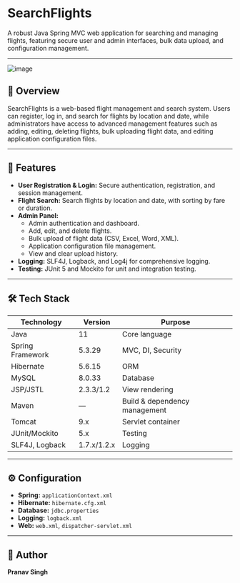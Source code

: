 # SearchFlights

A robust Java Spring MVC web application for searching and managing flights, featuring secure user and admin interfaces, bulk data upload, and configuration management.

---
![image](https://github.com/user-attachments/assets/1ff5e552-cffc-4adf-9d26-5c6860f5e03b)

## 🌟 Overview

SearchFlights is a web-based flight management and search system. Users can register, log in, and search for flights by location and date, while administrators have access to advanced management features such as adding, editing, deleting flights, bulk uploading flight data, and editing application configuration files.

---

## 🚀 Features

- **User Registration & Login:** Secure authentication, registration, and session management.
- **Flight Search:** Search flights by location and date, with sorting by fare or duration.
- **Admin Panel:**
  - Admin authentication and dashboard.
  - Add, edit, and delete flights.
  - Bulk upload of flight data (CSV, Excel, Word, XML).
  - Application configuration file management.
  - View and clear upload history.
- **Logging:** SLF4J, Logback, and Log4j for comprehensive logging.
- **Testing:** JUnit 5 and Mockito for unit and integration testing.

---

## 🛠️ Tech Stack

| Technology        | Version      | Purpose                        |
|-------------------|-------------|--------------------------------|
| Java              | 11          | Core language                  |
| Spring Framework  | 5.3.29      | MVC, DI, Security              |
| Hibernate         | 5.6.15      | ORM                            |
| MySQL             | 8.0.33      | Database                       |
| JSP/JSTL          | 2.3.3/1.2   | View rendering                 |
| Maven             | —           | Build & dependency management  |
| Tomcat            | 9.x         | Servlet container              |
| JUnit/Mockito     | 5.x         | Testing                        |
| SLF4J, Logback    | 1.7.x/1.2.x | Logging                        |

---

## ⚙️ Configuration

- **Spring:** `applicationContext.xml`
- **Hibernate:** `hibernate.cfg.xml`
- **Database:** `jdbc.properties`
- **Logging:** `logback.xml`
- **Web:** `web.xml`, `dispatcher-servlet.xml`

---

## 👤 Author

**Pranav Singh**
